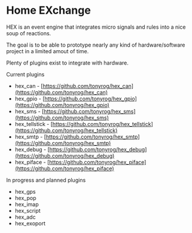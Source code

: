 Home EXchange
=============

HEX is an event engine that integrates micro signals and
rules into a nice soup of reactions.

The goal is to be able to prototype nearly any kind of
hardware/software project in a limited amout of time.

Plenty of plugins exist to integrate with hardware.

Current plugins

- hex_can - [https://github.com/tonyrog/hex_can](https://github.com/tonyrog/hex_can)
- hex_gpio - [https://github.com/tonyrog/hex_gpio](https://github.com/tonyrog/hex_gpio)
- hex_sms - [https://github.com/tonyrog/hex_sms](https://github.com/tonyrog/hex_sms)
- hex_tellstick - [https://github.com/tonyrog/hex_tellstick](https://github.com/tonyrog/hex_tellstick)
- hex_smtp - [https://github.com/tonyrog/hex_smtp](https://github.com/tonyrog/hex_smtp)
- hex_debug - [https://github.com/tonyrog/hex_debug](https://github.com/tonyrog/hex_debug)
- hex_piface - [https://github.com/tonyrog/hex_piface](https://github.com/tonyrog/hex_piface)

In progress and planned plugins

- hex_gps
- hex_pop
- hex_imap
- hex_script
- hex_adc
- hex_exoport
